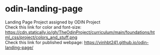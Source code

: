 # odin-landing-page
Landing Page Project assigned by ODIN Project  
Check this link for color and font-size: https://cdn.statically.io/gh/TheOdinProject/curriculum/main/foundations/html_css/project/colors_and_stuff.png  
Check this link for published webpage: https://vinhbt241.github.io/odin-landing-page/
